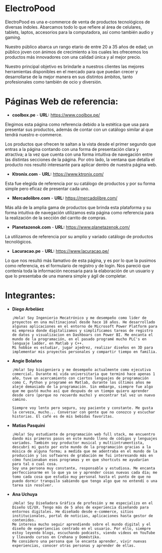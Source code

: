 # ElectroPood

ElectroPood es una e-commerce de venta de productos tecnológicos de diversas índoles. Abarcamos todo lo que refiere al área de celulares, tablets, laptos, accesorios para la computadora, así como también audio y gaming.

Nuestro público abarca un rango etario de entre 20 a 35 años de edad; un público joven con ánimos de crecimiento a los cuales les ofrecemos los productos más innovadores con una calidad única y al mejor precio.

Nuestro principal objetivo es brindarle a nuestros clientes las mejores herramientas disponibles en el mercado para que puedan crecer y desarrollarse de la mejor manera en sus distintos ámbitos, tanto profesionales como también de ocio y diversión.

# Páginas Web de referencia:

- **coolbox.pe** - **URL:** https://www.coolbox.pe/

Elegimos esta página como referencia debido a la estética que usa para presentar sus productos, además de contar con un catálogo similar al que tendrá nuestro e-commerce.

Los productos que ofrecen te saltan a la vista desde el primer segundo que entras a la página contando con una forma de presentación clara y atractiva; a la vez que cuenta con una forma intuitiva de navegación entre las distintas secciones de la página. Por otro lado, la ventana que detalla el producto nos resultó interesante para aplicar dentro de nuestra página web.

- **Ktronix.com** - **URL:** https://www.ktronix.com/

Esta fue elegida de referencia por su catálogo de productos y por su forma simple pero eficaz de presentar cada uno.

- **Mercadolibre.com** - **URL:** https://mercadolibre.com/

Más allá de la amplia gama de productos que brinda esta plataforma y su forma intuitiva de navegación utilizamos esta página como referencia para la realización de la sección del carrito de compras.

- **Planetazenok.com** - **URL:** https://www.planetazenok.com/

La utilizamos de referencia por su amplio y variado catálogo de productos tecnológicos.

- **Lacuracao.pe** - **URL:** https://www.lacuracao.pe/

Lo que nos resultó más llamativo de esta página, y es por lo que la pusimos como referencia, es el formulario de registro y de login. Nos pareció que contenía toda la información necesaria para la elaboración de un usuario y que lo presentaba de una manera simple y ágil de completar.

# Integrantes:

- **Diego Arbeláez**

      ¡Hola! Soy Ingenierio Mecatrónico y me desempeño como lider de proyectos en una multinacional desde hace 18 años. He desarrollado algunas aplicaciones en el entorno de Microsoft Power Platform para mi empresa donde digitalizamos y simplificamos tareas de registro de datos y visualizacion en Dashboars con Power BI. Me encanta el mundo de la programación, en el pasado programé mucho PLC's en lenguaje ladder, en Matlab y C++.
      Mi hobbie es estudiar, jugar ajedrez, realizar diseños en 3D para implementar mis proyectos personales y compartir tiempo en familia.

- **Angie Bolaños**

      ¡Hola! Soy bioigeniera y me desempeño actualmente como ejecutiva comercial. Durante mi vida universitaria que terminó hace apenas 1 año, tuve un acercamiento con ciertos lenguajes de programación como C, Python y programé en Matlab, durante los últimos años me alejé demasiado de la programación. Sin embargo, siempre fue algo que me gustó mucho así que después de un tiempo quiero aprender desde cero (porque no recuerdo mucho) y encontrar tal vez un nuevo camino.
      
      Siempre voy lento pero seguro, soy paciente y constante. Me gusta la cerveza, mucho... Conversar con gente que no conozco y escuchar historias. El café es de mis bebidas favoritas. 

- **Matias Pasquini**

      ¡Hola! Soy estudiante de programación web full stack, me encuentro dando mis primeros pasos en este mundo lleno de códigos y lenguajes variados. También soy productor musical y multiintrumentista, descubrí mi gusto por este mundo de la programación gracias a la música de alguna forma; a medida que me adentraba en el mundo de la producción y los softwares de grabación me fui interesando más en cómo funcionaban esos programas y en que shortcuts me ayudarían para tal o cual cosa.
      Soy una persona muy constante, responsable y estudiosa. Me encanta perfeccionarme en lo que ya se y aprender cosas nuevas cada día; me tomo cada cosa que estudio muy personal hasta el punto de que no puedo dormir tranquilo sabiendo que tengo algo que no entendí o una tarea sin resolver.

- **Ana Uchuya**

      ¡Hola! Soy Diseñadora Gráfica de profesión y me especializo en el Diseño UI/UX. Tengo más de 5 años de experiencia diseñando para entornos digitales. He diseñado desde e-commerce, sitios institucionales, portal de noticias, aplicaciones hasta gestor de contenidos.
      Me interesa mucho seguir aprendiendo sobre el mundo digital y el diseño de experiencias centrado en el usuario. Por ello, siempre estoy leyendo blogs, escuchando podcasts, viendo videos en YouTube y llevando cursos en Crehana y Doméstika.
      Me considero una persona que le encanta aprender, vivir nuevas experiencias, conocer otras personas y aprender de ellas.
